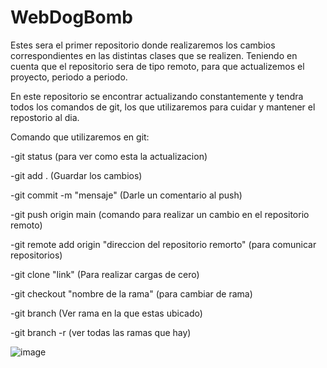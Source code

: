 # WebDogBomb


Estes sera el primer repositorio donde realizaremos los cambios correspondientes en las distintas clases que se realizen. Teniendo en cuenta que el repositorio sera de tipo remoto, para que actualizemos el proyecto, periodo a periodo.

En este repositorio se encontrar actualizando constantemente y tendra todos los comandos de git, los que utilizaremos para cuidar y mantener el repostorio al dia.

Comando que utilizaremos en git:

-git status (para ver como esta la actualizacion)

-git add . (Guardar los cambios)

-git commit -m "mensaje" (Darle un comentario al push)

-git push origin main (comando para realizar un cambio en el repositorio remoto)

-git remote add origin "direccion del repositorio remorto" (para comunicar repositorios)

-git clone "link" (Para realizar cargas de cero)

-git checkout "nombre de la rama" (para cambiar de rama)

-git branch (Ver rama en la que estas ubicado)

-git branch -r (ver todas las ramas que hay)


![image](https://user-images.githubusercontent.com/107446673/224136379-24e78fc0-23c2-4d39-a395-440af26574e8.png)
